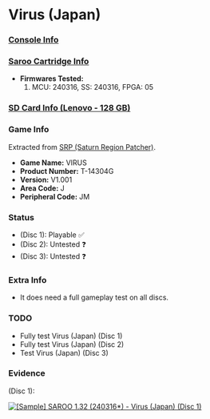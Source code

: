 # Virus (Japan)

### [Console Info](../../../../../Info/Consoles/VA13/README.md)

### [Saroo Cartridge Info](../../../../../Info/Cartridges/RetroGameParadiseStore/1.32F/README.md)

- <b>Firmwares Tested:</b>
  1. MCU: 240316, SS: 240316, FPGA: 05

### [SD Card Info (Lenovo - 128 GB)](../../../../../Info/SdCards/Lenovo/128GB/fat32/README.md)

### Game Info

Extracted from [SRP (Saturn Region Patcher)](https://segaxtreme.net/resources/saturn-region-patcher.81/download).

- <b>Game Name:</b> VIRUS
- <b>Product Number:</b> T-14304G
- <b>Version:</b> V1.001
- <b>Area Code:</b> J
- <b>Peripheral Code:</b> JM

### Status

- (Disc 1): Playable :white_check_mark:
- (Disc 2): Untested :question:
- (Disc 3): Untested :question:

### Extra Info

- It does need a full gameplay test on all discs.

### TODO

- Fully test Virus (Japan) (Disc 1)
- Fully test Virus (Japan) (Disc 2)
- Test Virus (Japan) (Disc 3)

### Evidence

(Disc 1):

[![[Sample] SAROO 1.32 (240316*) - Virus (Japan) (Disc 1)](https://img.youtube.com/vi/AU8N5nBY2aI/0.jpg)](https://www.youtube.com/watch?v=AU8N5nBY2aI)
